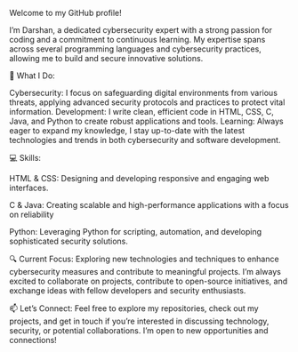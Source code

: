 Welcome to my GitHub profile!

I’m Darshan, a dedicated cybersecurity expert with a strong passion for coding and a commitment to continuous learning. My expertise spans across several programming languages and cybersecurity practices, allowing me to build and secure innovative solutions.

🔐 What I Do:

Cybersecurity: I focus on safeguarding digital environments from various threats, applying advanced security protocols and practices to protect vital information.
Development: I write clean, efficient code in HTML, CSS, C, Java, and Python to create robust applications and tools.
Learning: Always eager to expand my knowledge, I stay up-to-date with the latest technologies and trends in both cybersecurity and software development.

💻 Skills:

HTML & CSS: Designing and developing responsive and engaging web interfaces.

C & Java: Creating scalable and high-performance applications with a focus on reliability

Python: Leveraging Python for scripting, automation, and developing sophisticated security solutions.

🔍 Current Focus: Exploring new technologies and techniques to enhance cybersecurity measures and contribute to meaningful projects. I’m always excited to collaborate on projects, contribute to open-source initiatives, and exchange ideas with fellow developers and security enthusiasts.

📫 Let’s Connect: Feel free to explore my repositories, check out my projects, and get in touch if you’re interested in discussing technology, security, or potential collaborations. I’m open to new opportunities and connections!

